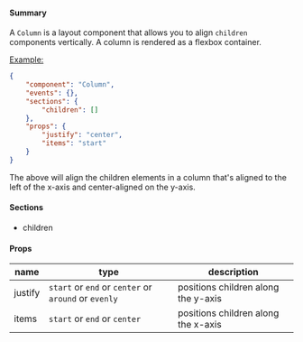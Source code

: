 #### Summary

A `Column` is a layout component that allows you to align `children` components vertically. A column is rendered as a flexbox container.

<u>Example:</u>

```JSON
{
	"component": "Column",
	"events": {},
	"sections": {
		"children": []
	},
	"props": {
		"justify": "center",
		"items": "start"
	}
}
```

The above will align the children elements in a column that's aligned to the left of the x-axis and center-aligned on the y-axis.

#### Sections

- children

#### Props

| name    | type                                                 | description                         |
| ------- | ---------------------------------------------------- | ----------------------------------- |
| justify | `start` or `end` or `center` or `around` or `evenly` | positions children along the y-axis |
| items   | `start` or `end` or `center`                         | positions children along the x-axis |
